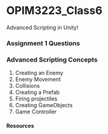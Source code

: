 # OPIM3223_Class6
Advanced Scripting in Unity!

### Assignment 1 Questions

### Advanced Scripting Concepts
1. Creating an Enemy
2. Enemy Movement
3. Collisions
4. Creating a Prefab
5. Firing projectiles
6. Creating GameObjects
7. Game Controller

#### Resources

